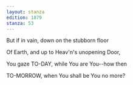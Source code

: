 ```yaml
---
layout: stanza
edition: 1879
stanza: 53
---
```


But if in vain, down on the stubborn floor

Of Earth, and up to Heav'n's unopening Door,

You gaze TO-DAY, while You are You--how then

TO-MORROW, when You shall be You no more?